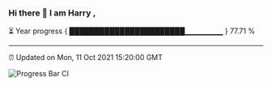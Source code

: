 ### Hi there 👋 I am Harry , 

⏳ Year progress { ███████████████████████▁▁▁▁▁▁▁ } 77.71 %

---

⏰ Updated on Mon, 11 Oct 2021 15:20:00 GMT

![Progress Bar CI](https://github.com/duykhang68/duykhang68/workflows/Progress%20Bar%20CI/badge.svg)

